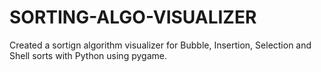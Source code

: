 # SORTING-ALGO-VISUALIZER

Created a sortign algorithm visualizer for Bubble, Insertion, Selection and Shell sorts with Python using pygame.
